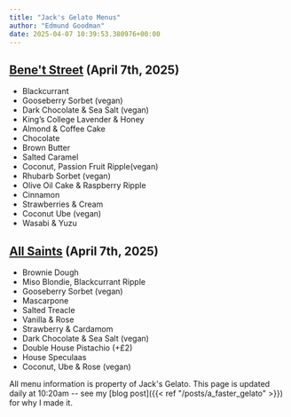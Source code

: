 ```yaml
---
title: "Jack's Gelato Menus"
author: "Edmund Goodman"
date: 2025-04-07 10:39:53.380976+00:00
---
```


## [Bene't Street](https://www.jacksgelato.com/bene-t-street-menu) (April 7th, 2025)

- Blackcurrant
- Gooseberry Sorbet (vegan)
- Dark Chocolate & Sea Salt (vegan)
- King’s College Lavender & Honey
- Almond & Coffee Cake
- Chocolate
- Brown Butter
- Salted Caramel
- Coconut, Passion Fruit Ripple(vegan)
- Rhubarb Sorbet (vegan)
- Olive Oil Cake & Raspberry Ripple
- Cinnamon
- Strawberries & Cream
- Coconut Ube (vegan)
- Wasabi & Yuzu


## [All Saints](https://www.jacksgelato.com/all-saints-menu) (April 7th, 2025)

- Brownie Dough
- Miso Blondie, Blackcurrant Ripple
- Gooseberry Sorbet (vegan)
- Mascarpone
- Salted Treacle
- Vanilla & Rose
- Strawberry & Cardamom
- Dark Chocolate & Sea Salt (vegan)
- Double House Pistachio (+£2)
- House Speculaas
- Coconut, Ube & Rose (vegan)

All menu information is property of Jack's Gelato. This page is
updated daily at 10:20am -- see my
[blog post]({{< ref "/posts/a_faster_gelato" >}}) for why I made it.
